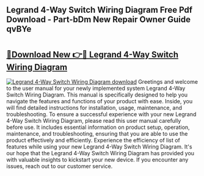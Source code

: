 ## Legrand 4-Way Switch Wiring Diagram Free Pdf Download - Part-bDm New Repair Owner Guide qvBYe

# <h2><a href="http://dfn9p8.blite.top/?on=Legrand+4-Way+Switch+Wiring+Diagram">🔗Download New 👉🔴 Legrand 4-Way Switch Wiring Diagram</a></h2>

[![Legrand 4-Way Switch Wiring Diagram download](https://i.imgur.com/lujVjoI.png)](http://dfn9p8.blite.top/?on=Legrand+4-Way+Switch+Wiring+Diagram)
Greetings and welcome to the user manual for your newly implemented system Legrand 4-Way Switch Wiring Diagram. This manual is specifically designed to help you navigate the features and functions of your product with ease. Inside, you will find detailed instructions for installation, usage, maintenance, and troubleshooting. To ensure a successful experience with your new Legrand 4-Way Switch Wiring Diagram, please read this user manual carefully before use. It includes essential information on product setup, operation, maintenance, and troubleshooting, ensuring that you are able to use the product effectively and efficiently. Experience the efficiency of list of features while using your new Legrand 4-Way Switch Wiring Diagram. It's our hope that the Legrand 4-Way Switch Wiring Diagram has provided you with valuable insights to kickstart your new device. If you encounter any issues, reach out to our customer service.
